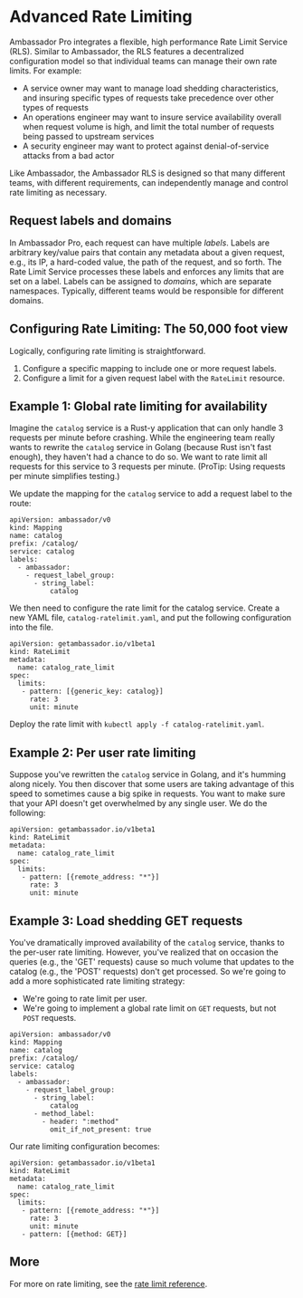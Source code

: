 # Advanced Rate Limiting

Ambassador Pro integrates a flexible, high performance Rate Limit Service (RLS). Similar to Ambassador, the RLS features a decentralized configuration model so that individual teams can manage their own rate limits. For example:

* A service owner may want to manage load shedding characteristics, and insuring specific types of requests take precedence over other types of requests
* An operations engineer may want to insure service availability overall when request volume is high, and limit the total number of requests being passed to upstream services
* A security engineer may want to protect against denial-of-service attacks from a bad actor

Like Ambassador, the Ambassador RLS is designed so that many different teams, with different requirements, can independently manage and control rate limiting as necessary.

## Request labels and domains

In Ambassador Pro, each request can have multiple *labels*. Labels are arbitrary key/value pairs that contain any metadata about a given request, e.g., its IP, a hard-coded value, the path of the request, and so forth. The Rate Limit Service processes these labels and enforces any limits that are set on a label. Labels can be assigned to *domains*, which are separate namespaces. Typically, different teams would be responsible for different domains.

## Configuring Rate Limiting: The 50,000 foot view

Logically, configuring rate limiting is straightforward.

1. Configure a specific mapping to include one or more request labels.
2. Configure a limit for a given request label with the `RateLimit` resource.

## Example 1: Global rate limiting for availability

Imagine the `catalog` service is a Rust-y application that can only handle 3 requests per minute before crashing. While the engineering team really wants to rewrite the `catalog` service in Golang (because Rust isn't fast enough), they haven't had a chance to do so. We want to rate limit all requests for this service to 3 requests per minute. (ProTip: Using requests per minute simplifies testing.)

We update the mapping for the `catalog` service to add a request label to the route:

```
apiVersion: ambassador/v0
kind: Mapping
name: catalog
prefix: /catalog/
service: catalog
labels:
  - ambassador:
    - request_label_group:
      - string_label:
          catalog
```

We then need to configure the rate limit for the catalog service. Create a new YAML file, `catalog-ratelimit.yaml`, and put the following configuration into the file.

```
apiVersion: getambassador.io/v1beta1
kind: RateLimit
metadata:
  name: catalog_rate_limit
spec:
  limits:
   - pattern: [{generic_key: catalog}]
     rate: 3
     unit: minute
```

Deploy the rate limit with `kubectl apply -f catalog-ratelimit.yaml`.

## Example 2: Per user rate limiting

Suppose you've rewritten the `catalog` service in Golang, and it's humming along nicely. You then discover that some users are taking advantage of this speed to sometimes cause a big spike in requests. You want to make sure that your API doesn't get overwhelmed by any single user. We do the following:

```
apiVersion: getambassador.io/v1beta1
kind: RateLimit
metadata:
  name: catalog_rate_limit
spec:
  limits:
   - pattern: [{remote_address: "*"}]
     rate: 3
     unit: minute
```

## Example 3: Load shedding GET requests

You've dramatically improved availability of the `catalog` service, thanks to the per-user rate limiting. However, you've realized that on occasion the queries (e.g., the 'GET' requests) cause so much volume that updates to the catalog (e.g., the 'POST' requests) don't get processed. So we're going to add a more sophisticated rate limiting strategy:

* We're going to rate limit per user.
* We're going to implement a global rate limit on `GET` requests, but not `POST` requests.

```
apiVersion: ambassador/v0
kind: Mapping
name: catalog
prefix: /catalog/
service: catalog
labels:
  - ambassador:
    - request_label_group:
      - string_label:
          catalog
      - method_label:
        - header: ":method"
          omit_if_not_present: true
```

Our rate limiting configuration becomes:

```
apiVersion: getambassador.io/v1beta1
kind: RateLimit
metadata:
  name: catalog_rate_limit
spec:
  limits:
   - pattern: [{remote_address: "*"}]
     rate: 3
     unit: minute
   - pattern: [{method: GET}]
```

## More

For more on rate limiting, see the [rate limit reference](/reference/rate-limits).